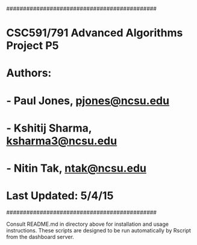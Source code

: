 #############################################
# CSC591/791 Advanced Algorithms Project P5
# Authors:
# - Paul Jones, pjones@ncsu.edu
# - Kshitij Sharma, ksharma3@ncsu.edu 
# - Nitin Tak, ntak@ncsu.edu
# Last Updated: 5/4/15
#############################################

Consult README.md in directory above for installation
and usage instructions. These scripts are designed to be
run automatically by Rscript from the dashboard server.
